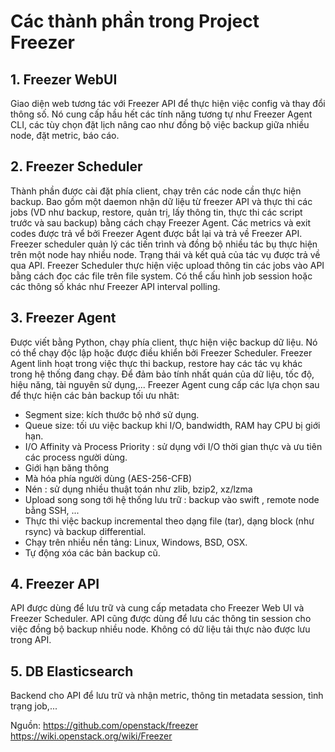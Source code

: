 

# Các thành phần trong Project Freezer

 ## 1. Freezer WebUI
 Giao diện web tương tác với Freezer API để thực hiện việc config và thay đổi thông số. Nó cung cấp hầu hết các tính năng tương tự như Freezer Agent CLI, các tùy chọn đặt lịch nâng cao như đồng bộ việc backup giữa nhiều node, đặt metric, báo cáo.
 ## 2. Freezer Scheduler
 Thành phần được cài đặt phía client, chạy trên các node cần thực hiện backup. Bao gồm một daemon nhận dữ liệu từ freezer API và thực thi các jobs (VD như backup, restore, quản trị, lấy thông tin, thực thi các script trước và sau backup) bằng cách chạy Freezer Agent. Các metrics và exit codes được trả vể bởi Freezer Agent được bắt lại và trả về Freezer API. Freezer scheduler quản lý các tiến trình và đồng bộ nhiều tác bụ thực hiện trên một node hay nhiều node. Trạng thái và kết quả của tác vụ được trả về qua API. Freezer Scheduler thực hiện việc upload thông tin các jobs vào API bằng cách đọc các file trên file system. Có thể cấu hình job session hoặc các thông số khác như Freezer API interval polling. 
 ## 3. Freezer Agent
 Được viết bằng Python, chạy phía client, thực hiện việc backup dữ liệu. Nó có thể chạy độc lập hoặc được điều khiển bởi Freezer Scheduler. Freezer Agent linh hoạt trong việc thực thi backup, restore hay các tác vụ khác trong hệ thống đang chạy. Để đảm bảo tính nhất quán của dữ liệu, tốc độ, hiệu năng, tài nguyên sử dụng,... Freezer Agent cung cấp các lựa chọn sau để thực hiện các bản backup tối ưu nhât:
 - Segment size: kích thước bộ nhớ sử dụng.
 - Queue size: tối ưu việc backup khi I/O, bandwidth, RAM hay CPU bị giới hạn.
 - I/O Affinity và Process Priority : sử dụng với I/O thời gian thực và ưu tiên các process người dùng.
 - Giới hạn băng thông
 - Mà hóa phía người dùng (AES-256-CFB)
 - Nén : sử dụng nhiều thuật toán như zlib, bzip2, xz/lzma
 - Upload song song tới hệ thống lưu trữ : backup vào swift , remote node bằng SSH, ...
 - Thực thi việc backup incremental theo dạng file (tar), dạng block (như rsync) và backup differential.
 - Chạy trên nhiều nền tảng: Linux, Windows, BSD, OSX.
 - Tự động xóa các bản backup cũ.
 ## 4. Freezer API
 API được dùng để lưu trữ và cung cấp metadata cho Freezer Web UI và Freezer Scheduler. API cũng được dùng để lưu các thông tin session cho việc đồng bộ backup nhiều node. Không có dữ liệu tải thực nào được lưu trong API.
 ## 5. DB Elasticsearch
 Backend cho API để lưu trữ và nhận metric, thông tin metadata session, tình trạng job,...



Nguồn: 
https://github.com/openstack/freezer
https://wiki.openstack.org/wiki/Freezer
